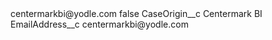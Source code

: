 <?xml version="1.0" encoding="UTF-8"?>
<CustomMetadata xmlns="http://soap.sforce.com/2006/04/metadata" xmlns:xsi="http://www.w3.org/2001/XMLSchema-instance" xmlns:xsd="http://www.w3.org/2001/XMLSchema">
    <label>centermarkbi@yodle.com</label>
    <protected>false</protected>
    <values>
        <field>CaseOrigin__c</field>
        <value xsi:type="xsd:string">Centermark BI</value>
    </values>
    <values>
        <field>EmailAddress__c</field>
        <value xsi:type="xsd:string">centermarkbi@yodle.com</value>
    </values>
</CustomMetadata>
